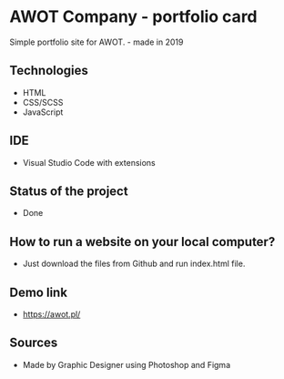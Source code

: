 # AWOT Company - portfolio card 

Simple portfolio site for AWOT. - made in 2019

## Technologies
- HTML
- CSS/SCSS
- JavaScript

## IDE
- Visual Studio Code with extensions

## Status of the project
- Done

## How to run a website on your local computer?
- Just download the files from Github and run index.html file.

## Demo link
- https://awot.pl/

## Sources
- Made by Graphic Designer using Photoshop and Figma
